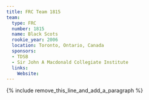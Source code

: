 ```yaml
---
title: FRC Team 1815
team:
  type: FRC
  number: 1815
  name: Black Scots
  rookie_year: 2006
  location: Toronto, Ontario, Canada
  sponsors:
  - TDSB
  - Sir John A Macdonald Collegiate Institute
  links:
    Website:
---
```


{% include remove_this_line_and_add_a_paragraph %}